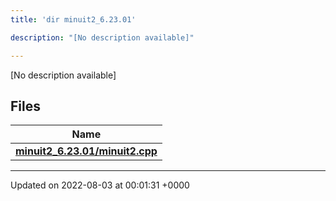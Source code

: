 ```yaml
---
title: 'dir minuit2_6.23.01'

description: "[No description available]"

---
```







[No description available]

## Files

| Name           |
| -------------- |
| **[minuit2_6.23.01/minuit2.cpp](/documentation/code/main/files/minuit2_8cpp/#file-minuit2.cpp)**  |






-------------------------------

Updated on 2022-08-03 at 00:01:31 +0000
